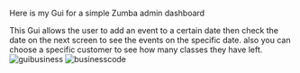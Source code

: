 Here is my Gui for a simple Zumba admin dashboard

This Gui allows the user to add an event to a certain date then check the date on the next screen to see the events on the specific date. also you can choose a specific customer to see how many classes they have left.
![guibusiness](https://github.com/kylew2001/Assignment2BusinessKyle/assets/134336392/4c00b986-7e49-4c53-814e-389de62e7998)
![businesscode](https://github.com/kylew2001/Assignment2BusinessKyle/assets/134336392/9fa47092-49d1-4418-a980-ffb78577c109)
